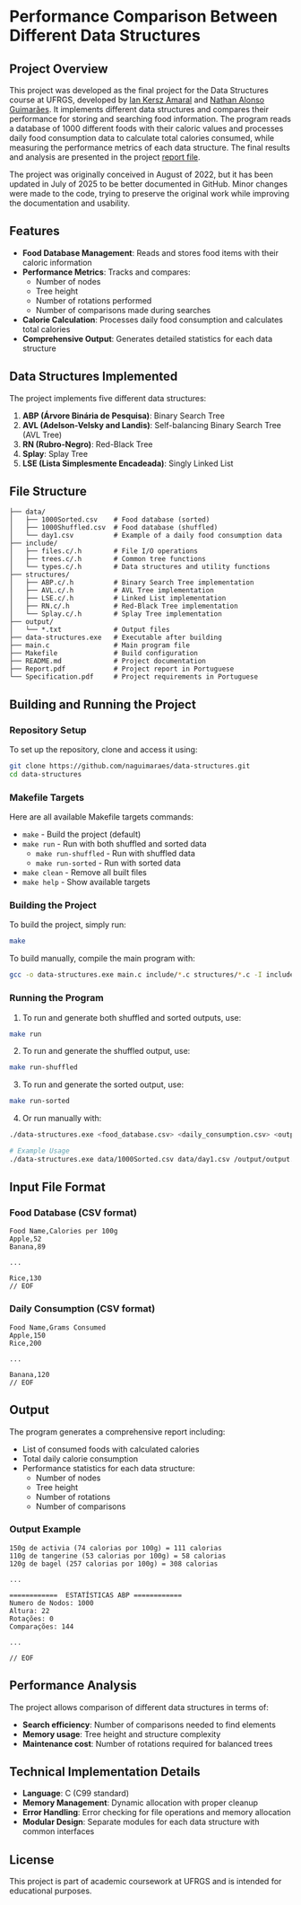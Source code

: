 # Performance Comparison Between Different Data Structures

## Project Overview

This project was developed as the final project for the Data Structures course at UFRGS, developed by [Ian Kersz Amaral](https://github.com/kerszamaral) and [Nathan Alonso Guimarães](https://github.com/naguimaraes). It implements different data structures and compares their performance for storing and searching food information. The program reads a database of 1000 different foods with their caloric values and processes daily food consumption data to calculate total calories consumed, while measuring the performance metrics of each data structure. The final results and analysis are presented in the project [report file](Report.pdf).

The project was originally conceived in August of 2022, but it has been updated in July of 2025 to be better documented in GitHub. Minor changes were made to the code, trying to preserve the original work while improving the documentation and usability.

## Features

- **Food Database Management**: Reads and stores food items with their caloric information
- **Performance Metrics**: Tracks and compares:
  - Number of nodes
  - Tree height
  - Number of rotations performed
  - Number of comparisons made during searches
- **Calorie Calculation**: Processes daily food consumption and calculates total calories
- **Comprehensive Output**: Generates detailed statistics for each data structure

## Data Structures Implemented

The project implements five different data structures:

1. **ABP (Árvore Binária de Pesquisa)**: Binary Search Tree
2. **AVL (Adelson-Velsky and Landis)**: Self-balancing Binary Search Tree (AVL Tree)
3. **RN (Rubro-Negro)**: Red-Black Tree
4. **Splay**: Splay Tree
5. **LSE (Lista Simplesmente Encadeada)**: Singly Linked List

## File Structure

```text
├── data/
│   ├── 1000Sorted.csv    # Food database (sorted)
│   ├── 1000Shuffled.csv  # Food database (shuffled)
│   └── day1.csv          # Example of a daily food consumption data
├── include/
│   ├── files.c/.h        # File I/O operations
│   ├── trees.c/.h        # Common tree functions
│   └── types.c/.h        # Data structures and utility functions
├── structures/
│   ├── ABP.c/.h          # Binary Search Tree implementation
│   ├── AVL.c/.h          # AVL Tree implementation
│   ├── LSE.c/.h          # Linked List implementation
│   ├── RN.c/.h           # Red-Black Tree implementation
│   └── Splay.c/.h        # Splay Tree implementation
├── output/
│   └── *.txt             # Output files
├── data-structures.exe   # Executable after building
├── main.c                # Main program file
├── Makefile              # Build configuration
├── README.md             # Project documentation
├── Report.pdf            # Project report in Portuguese
└── Specification.pdf     # Project requirements in Portuguese
```

## Building and Running the Project

### Repository Setup

To set up the repository, clone and access it using:

```bash
git clone https://github.com/naguimaraes/data-structures.git
cd data-structures
```

### Makefile Targets

Here are all available Makefile targets commands:

- `make` - Build the project (default)
- `make run` - Run with both shuffled and sorted data
  - `make run-shuffled` - Run with shuffled data
  - `make run-sorted` - Run with sorted data
- `make clean` - Remove all built files
- `make help` - Show available targets

### Building the Project

To build the project, simply run:

```bash
make
```

To build manually, compile the main program with:

```bash
gcc -o data-structures.exe main.c include/*.c structures/*.c -I include
```

### Running the Program

1. To run and generate both shuffled and sorted outputs, use:

```bash
make run
```

2. To run and generate the shuffled output, use:

```bash
make run-shuffled
```

3. To run and generate the sorted output, use:

```bash
make run-sorted
```

4. Or run manually with:

```bash
./data-structures.exe <food_database.csv> <daily_consumption.csv> <output_file.txt>

# Example Usage
./data-structures.exe data/1000Sorted.csv data/day1.csv /output/output.txt
```

## Input File Format

### Food Database (CSV format)

```csv
Food Name,Calories per 100g
Apple,52
Banana,89

...

Rice,130
// EOF
```

### Daily Consumption (CSV format)

```csv
Food Name,Grams Consumed
Apple,150
Rice,200

...

Banana,120
// EOF
```

## Output

The program generates a comprehensive report including:

- List of consumed foods with calculated calories
- Total daily calorie consumption
- Performance statistics for each data structure:
  - Number of nodes
  - Tree height
  - Number of rotations
  - Number of comparisons

### Output Example

```text
150g de activia (74 calorias por 100g) = 111 calorias
110g de tangerine (53 calorias por 100g) = 58 calorias
120g de bagel (257 calorias por 100g) = 308 calorias

...

============  ESTATÍSTICAS ABP ============
Numero de Nodos: 1000
Altura: 22
Rotações: 0
Comparações: 144

...

// EOF
```

## Performance Analysis

The project allows comparison of different data structures in terms of:

- **Search efficiency**: Number of comparisons needed to find elements
- **Memory usage**: Tree height and structure complexity
- **Maintenance cost**: Number of rotations required for balanced trees

## Technical Implementation Details

- **Language**: C (C99 standard)
- **Memory Management**: Dynamic allocation with proper cleanup
- **Error Handling**: Error checking for file operations and memory allocation
- **Modular Design**: Separate modules for each data structure with common interfaces

## License

This project is part of academic coursework at UFRGS and is intended for educational purposes.
